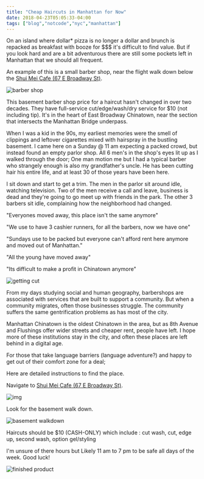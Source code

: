 ```yaml
---
title: "Cheap Haircuts in Manhattan for Now"
date: 2018-04-23T05:05:33-04:00
tags: ["blog","notcode","nyc","manhattan"]
---
```


On an island where dollar* pizza is no longer a dollar and brunch is repacked as breakfast with booze for $$$ it's difficult to find value. 
But if you look hard and are a bit adventurous there are still some pockets left in Manhattan that we should all frequent.

An example of this is a small barber shop, near the flight walk down below the [Shui Mei Cafe (67 E Broadway St)](https://www.google.com/search?safe=off&q=qq+cafe+east+broadway&npsic=0&rflfq=1&rlha=0&rllag=40713725,-73992252,290&tbm=lcl&ved=0ahUKEwihiNawhtDaAhUktlkKHcRiBOAQtgMIKw&tbs=lrf:!2m4!1e17!4m2!17m1!1e2!2m1!1e2!2m1!1e5!2m1!1e3!3sIAE,lf:1,lf_ui:9&rldoc=1#rlfi=hd:;si:7791285884729401610;mv:!1m3!1d1795.6464526416266!2d-73.9933461!3d40.71258435!2m3!1f0!2f0!3f0!3m2!1i119!2i57!4f13.1). 

![barber shop](https://lh3.googleusercontent.com/nHa0N-F0BZ_qI89O38ZcAYlTc6pwnREKF7nSp7nSTECDRs9vRoPUAYTjO9CgKUPVmFz7TcS-CFkIw8Z6cijXZ-fa8Mjp8WcVS86QBM9SiTs3Ph5dW8SHy579XdLzYiEn8nDIWIvXBdCqf3dUb7dZt2FuJjovQzCnbL0ZS8yxDlMTfXX-wNwZY_qFhCQNFByhI3hVjyaUWAUtpWuXC1pPBs8h5h4Jle6wuGqHF3IfF2TOvwQPmctSU_CVSwgfKG9JMGzH_fwXukg-ECXCAkYd2cARM-lsKtWlmMBZWjuYDyQ4wlu7nt4jKAXGoSdyZeb-vcOg1MIXmSZ8ra0XbMrSttbV2tNPQamyHBjes8H6aMIqzQKPzcb2Pc65ZShFjGBXZv8NpGUJtkY5CwCRFfOlrAPC5QQ-Ftl8P_tRiERbFiE9GDghxbZIHkAc_QNCd6mtOT_4ZCFnplYdJZFoOSasnwwJs1y4eYLE-7JuQhK1Hyc_SNnLyPj-7n6fud7NUWVLzK0vE3pR8XhlVSgQQdYwsoiPZeljxlqtSawwb1U8uYKLUtJTIezgxhtKUq9Xx9yW4xPX0j0LaRCc50GlaIACD3RBWRcI-TPGyfGN_STjoAFaCOu2iw1Z63OCoGxp-g2N7Yb0Xx4E6vFuJ2HOmk0aiP3IdxnsUofP9A=w378-h283-no)


This basement barber shop price for a haircut hasn't changed in over two decades. They have full-service cut/edge/wash/dry service for $10 (not including tip). It's in the heart of East Broadway Chinatown, near the section that intersects the Manhattan Bridge underpass.

When I was a kid in the 90s, my earliest memories were the smell of clippings and leftover cigarettes mixed with hairspray in the bustling basement. I came here on a Sunday @ 11 am expecting a packed crowd, but instead found an empty parlor shop. All 6 men's in the shop's eyes lit up as I walked through the door; One man motion me but I had a typical barber who strangely enough is also my grandfather's uncle. He has been cutting hair his entire life, and at least 30 of those years have been here. 


I sit down and start to get a trim. The men in the parlor sit around idle, watching television. Two of the men receive a call and leave, business is dead and they're going to go meet up with friends in the park. The other 3 barbers sit idle, complaining how the neighborhood had changed.

"Everyones moved away, this place isn't the same anymore"

"We use to have 3 cashier runners, for all the barbers, now we have one"

"Sundays use to be packed but everyone can't afford rent here anymore and moved out of Manhattan." 

"All the young have moved away"

"Its difficult to make a profit in Chinatown anymore"

![getting cut](https://lh3.googleusercontent.com/QVkMlPeqVAznfEpNUyENI0MOwi5oP_BlLc_m6ihkXNqe34lwZEHaUDuVBkQfUdQyI8PwlYEq19Ruxa3V_Wx7qZ1ScnVIM3j-NFJJ0qy1-oEOcCLp3L-lA4FyrE-_rvnlk1C9KncFwl2QIMAcwuO_SU3OFsdCj0L_fkoYG8kC3H72zOlhYCJQDzq2aSUW0dcHZKjKGJMcrOmwJSkimtCGEKNFv2MHY2TFtDVrr2bU5MMoy0vTwiMru-hSxkReHE7H7pEatyqtil1ydaOud_Tp7FS9fJfGN8e61z4TijSQoZ5fNGCUX_mUqOdurFiCy8WJjbs3MQRo4ISCNX2MkRhu2ibwInkc9EHfX7oOEWJXK3AtBQ155VmmTDo2wKM5yZniU3-7JZ-14oYcPJRBMC5V3GKkvA7K4R5Sj6Gx5H8oK2WUzcNkDrlZVAbZiDzEhbqcRGBxmz9MF7EfRvS0qVJeOUvDmtkGTNnW70HCNU0IBqFfwzSNaQhXgMJVy4_3MRXZUWlOVyvodXT1bclotv61zFhNC31YqmXlzRXGKPV6NOqozS0zDhU8oTkc2njBgs1N_9g-AuIE2GRGRgC3QKbQLgmv3iM1cTkGlN-7eA77wQRWIR7aI1U3PicQ85f5vYNAYc-TnGibGU4b64QBTo2PCpcDDBcSCFVyBQ=w1805-h1353-no)

From my days studying social and human geography, barbershops are associated with services that are built to support a community. But when a community migrates, often those businesses struggle. The community suffers the same gentrification problems as has most of the city.

Manhattan Chinatown is the oldest Chinatown in the area, but as 8th Avenue and Flushings offer wider streets and cheaper rent, people have left. I hope more of these institutions stay in the city, and often these places are left behind in a digital age.

For those that take language barriers (language adventure?) and happy to get out of their comfort zone for a deal; 

Here are detailed instructions to find the place.

Navigate to [Shui Mei Cafe (67 E Broadway St)](https://www.google.com/search?safe=off&q=qq+cafe+east+broadway&npsic=0&rflfq=1&rlha=0&rllag=40713725,-73992252,290&tbm=lcl&ved=0ahUKEwihiNawhtDaAhUktlkKHcRiBOAQtgMIKw&tbs=lrf:!2m4!1e17!4m2!17m1!1e2!2m1!1e2!2m1!1e5!2m1!1e3!3sIAE,lf:1,lf_ui:9&rldoc=1#rlfi=hd:;si:7791285884729401610;mv:!1m3!1d1795.6464526416266!2d-73.9933461!3d40.71258435!2m3!1f0!2f0!3f0!3m2!1i119!2i57!4f13.1). 

![img](https://lh3.googleusercontent.com/s17Q_zkubqT-WVV5Pk3Tqoglqs3FO_SM_znp8Mfo9LxwOjNAvC3lhdl1bwmillDmxX84wt9510ScSYhO3gTgrYCVBuIp-cJk4-TLW-Dr1cDLD0Xu_cRwiE1CQdE6a9IUy3jY4yj_whZssF0gxvnaaX6ZwC8teWI-UC49nJfsBoe9Xa2BrUkp-sqE0z0kyDMamU3XJ13PaYtoprXz_jUyemFQFB32dEMbvBrYSmYB9vLYWH1vwZOJ-c3i957p10g3blKeS4DtgVgdkj5XGCVNy8S8UFMq0ECOic-LrO3eW4wQF7oZ2U6EyjlGMj2lkTgRa40TfwSmajPaIkVBwOA4i-6w5qUQFisTDvaTm0HQaCxZbh9eTn6T9jC43tUMMNJ-31uJTwhB4KclJP9vvqUlkMuZ-X1h-hgUPGsQbzN2UAPOQvEbqzwuFqzQicBzEiob000UQgavdAuRKchWSsBOwJBITH1vp5NlZPOi2gmB7JxZa8V4lVG8ZE2GPrzNOy8q_y_2NFgqq_0wbo-f7qSf7y0UizyxzdkGhM5Fm-hwWzbsnODUIhy7hmpMGJsdyVpLTEYRmyl0WMWoYoQPT0us9HO4_BQEbPqZiCv834JLxLTB3nmdvXE32B9Gc85rtI5FA94nxZQix04D7l3i9om_EO_pOosI5fC1-g=w391-h293-no)


Look for the basement walk down.

![basement walkdown](https://lh3.googleusercontent.com/O2x4fczlfJh2oedoZ0ZT-iLNsEfWYaOaBXnCm5_2MqHWpvRacHP4U206bJItkzL8gh504jZpbRS5gaFrHHKvGJPj6C8LfAlAnlK8unB013PochTYohAapha1K0a6EqRL-x4izOuicFFFU5p4cq1hOFfx6wS3fIcDm-AWkJHUuG45B-aHYcITb5HhmiZBl3dA63MX3JXhBgERS26Yf5DNebM_QZQM03IND7L0fDMkix7TA-ANMjxU2-Bqbx_MGl_0C7COf348EyKCM1-jh4zgDiLku7YZiq_MxX2JYAZbIax9wpqfZrwAWm1tt7Y_LL_RVvFEYs6XRXKKgDVvrezxsmMupN8t62mgmNllhwZF19YAC6xfjiZZtiAUx5lWioEkf7UoIKqvUqIu_cJ79iWP1g9i_4kKUzzgrq8GpsmHRfv-z9iPuWHgumE9lQ3Eb5ATUA8Ir6RGrw1wemq6N-0uAOFfODvh4UKBOq5O596AP4M7ieCOdJtIDl-sdU3-CaAeo1qZiiXcE5fittnMDoAM18qjBhFGLPzs9oUoypev_5Kp2BgHmrNjY0HpFLiyJaGP8oUtlEoNWcHWMSy3I0ZKGE_XR2arGv4rw6VlvFOMpWqCKQ93m2Pf5QIrMZh5ViB5UN5ufAk-0e8CqDNxHpwSoJssXdvcJcuK9Q=w1805-h1353-no)

Haircuts should be $10 (CASH-ONLY) which include
: cut wash, cut, edge up, second wash, option gel/styling

I'm unsure of there hours but Likely 11 am to 7 pm to be safe all days of the week. Good luck!


![finished product](https://lh3.googleusercontent.com/_uEheW1DXH5dw0BM5h55B8otcSK4cy71JDEDU3rhgLgmQfSeHyafBTDYjw3zwWL-rmq5j8hDwzTEQn8B7UAAGtljalw75__RYmna7VoVyKxa3T5wtbCnEyW_0kc9ciqk-K9yE5xjt-AEYsG7iFj4BfzP4kmEQAjTiL2UbJPj0IhwQv9dFua8o4CssAN73uTL1T9dZzlTGcwYcAjw_yZkxJpX_nT1ahB1I_QzMyclLLhOJybRYcU5WPn00nsPFCvc-gUUPoGLGtBRqQAm-amzbASQVMDVnXMrF5raT_HMf2rfWjapJbGMcjjMAdFQflo-eGR2Ytr84Xgt-aAjZCGPu_q6z5mE9VGLLRAFTWjOcpOapK7RA0f-KykWBvtJJ8q5u31eIzIrHasVbkhus7mB9tmhUwtN4W4AzWEy4GdMY450hLefY2I8cTB4X0I99S1DJLKib4gFhEkjGJki_UY5NCk4i1q73RkfFd_NYd76PoCwA7V0mnIAayxPG1FBp7nnY1d9DmIj_7lIsZLb1bX7zzTbILebGsgITCs3IEYsfpbcyz8fHywlSM6MopnYT5_yi3mjEAU497wy2pEfkGoiC3jKmcMsNqxNcsJrUw10t9_ywyNkPb4UV7roJ6SDyIqjpz1_fvF_peMwa952fopEzwCIeQMKdjliCQ=w1015-h1353-no)